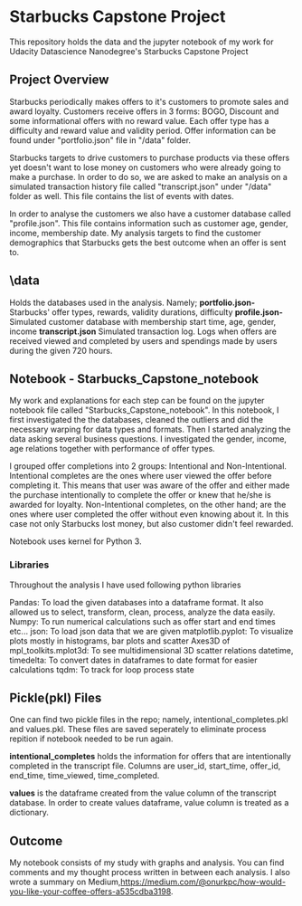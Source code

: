 # Starbucks Capstone Project
This repository holds the data and the jupyter notebook of my work for Udacity Datascience Nanodegree's Starbucks Capstone Project

## Project Overview
Starbucks periodically makes offers to it's customers to promote sales and award loyalty. Customers receive offers in 3 forms: BOGO, Discount and some informational offers with no reward value. Each offer type has a difficulty and reward value and validity period. 
Offer information can be found under "portfolio.json" file in "/data" folder.

Starbucks targets to drive customers to purchase products via these offers yet doesn't want to lose money on customers who were already going to make a purchase. In order to do so, we are asked to make an analysis on a simulated transaction history file called "transcript.json" under "/data" folder as well. This file contains the list of events with dates.

In order to analyse the customers we also have a customer database called "profile.json". This file contains information such as customer age, gender, income, membership date. My analysis targets to find the customer demographics that Starbucks gets the best outcome when an offer is sent to.

## \data

Holds the databases used in the analysis. Namely;
**portfolio.json-** Starbucks' offer types, rewards, validity durations, difficulty 
**profile.json-** Simulated customer database with membership start time, age, gender, income
**transcript.json** Simulated transaction log. Logs when offers are received viewed and completed by users and spendings made by users during the given 720 hours.


## Notebook - Starbucks_Capstone_notebook

My work and explanations for each step can be found on the jupyter notebook file called "Starbucks_Capstone_notebook". In this notebook, I first investigated the the databases, cleaned the outliers and did the necessary warping for data types and formats. 
Then I started analyzing the data asking several business questions. I investigated the gender, income, age relations together with performance of offer types. 

I grouped offer completions into 2 groups: Intentional and Non-Intentional.
Intentional completes are the ones where user viewed the offer before completing it. This means that user was aware of the offer and either made the purchase intentionally to complete the offer or knew that he/she is awarded for loyalty. 
Non-Intentional completes, on the other hand; are the ones where user completed the offer without even knowing about it. In this case not only Starbucks lost money, but also customer didn't feel rewarded.

Notebook uses kernel for Python 3.

### Libraries

Throughout the analysis I have used following python libraries

Pandas: To load the given databases into a dataframe format. It also allowed us to select, transform, clean, process, analyze the data easily.
Numpy: To run numerical calculations such as offer start and end times etc...
json: To load json data that we are given
matplotlib.pyplot: To visualize plots mostly in histograms, bar plots and scatter
Axes3D of mpl_toolkits.mplot3d: To see multidimensional 3D scatter relations
datetime, timedelta: To convert dates in dataframes to date format for easier calculations
tqdm: To track for loop process state

## Pickle(pkl) Files

One can find two pickle files in the repo; namely, intentional_completes.pkl and values.pkl. These files are saved seperately to eliminate process repition if notebook needed to be run again. 

**intentional_completes** holds the information for offers that are intentionally completed in the transcript file. Columns are user_id,	start_time,	offer_id,	end_time,	time_viewed,	time_completed.

**values** is the dataframe created from the value column of the transcript database. In order to create values dataframe, value column is treated as a dictionary.

## Outcome

My notebook consists of my study with graphs and analysis. You can find comments and my thought process written in between each analysis. 
I also wrote a summary on Medium,https://medium.com/@onurkpc/how-would-you-like-your-coffee-offers-a535cdba3198.
